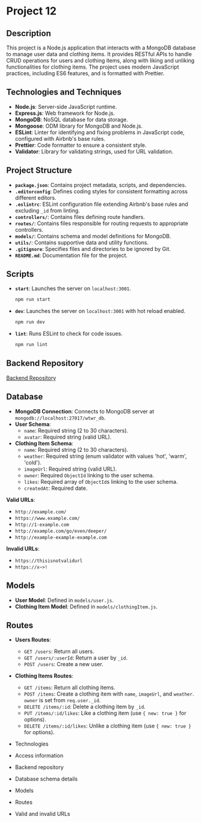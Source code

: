 # Project 12

## Description

This project is a Node.js application that interacts with a MongoDB database to manage user data and clothing items. It provides RESTful APIs to handle CRUD operations for users and clothing items, along with liking and unliking functionalities for clothing items. The project uses modern JavaScript practices, including ES6 features, and is formatted with Prettier.

## Technologies and Techniques

- **Node.js**: Server-side JavaScript runtime.
- **Express.js**: Web framework for Node.js.
- **MongoDB**: NoSQL database for data storage.
- **Mongoose**: ODM library for MongoDB and Node.js.
- **ESLint**: Linter for identifying and fixing problems in JavaScript code, configured with Airbnb's base rules.
- **Prettier**: Code formatter to ensure a consistent style.
- **Validator**: Library for validating strings, used for URL validation.

## Project Structure

- **`package.json`**: Contains project metadata, scripts, and dependencies.
- **`.editorconfig`**: Defines coding styles for consistent formatting across different editors.
- **`.eslintrc`**: ESLint configuration file extending Airbnb's base rules and excluding `_id` from linting.
- **`controllers/`**: Contains files defining route handlers.
- **`routes/`**: Contains files responsible for routing requests to appropriate controllers.
- **`models/`**: Contains schema and model definitions for MongoDB.
- **`utils/`**: Contains supportive data and utility functions.
- **`.gitignore`**: Specifies files and directories to be ignored by Git.
- **`README.md`**: Documentation file for the project.

## Scripts

- **`start`**: Launches the server on `localhost:3001`.
  ```bash
  npm run start
  ```
- **`dev`**: Launches the server on `localhost:3001` with hot reload enabled.
  ```bash
  npm run dev
  ```
- **`lint`**: Runs ESLint to check for code issues.
  ```bash
  npm run lint
  ```

## Backend Repository

[Backend Repository](https://github.com/omidshabgard/se_project_express)

## Database

- **MongoDB Connection**: Connects to MongoDB server at `mongodb://localhost:27017/wtwr_db`.
- **User Schema**:
  - `name`: Required string (2 to 30 characters).
  - `avatar`: Required string (valid URL).
- **Clothing Item Schema**:
  - `name`: Required string (2 to 30 characters).
  - `weather`: Required string (enum validator with values 'hot', 'warm', 'cold').
  - `imageUrl`: Required string (valid URL).
  - `owner`: Required `ObjectId` linking to the user schema.
  - `likes`: Required array of `ObjectId`s linking to the user schema.
  - `createdAt`: Required date.

**Valid URLs**:

- `http://example.com/`
- `https://www.example.com/`
- `http://1-example.com`
- `http://example.com/go/even/deeper/`
- `http://example-example-example.com`

**Invalid URLs**:

- `https://thisisnotvalidurl`
- `https://x~>!`

## Models

- **User Model**: Defined in `models/user.js`.
- **Clothing Item Model**: Defined in `models/clothingItem.js`.

## Routes

- **Users Routes**:

  - `GET /users`: Return all users.
  - `GET /users/:userId`: Return a user by `_id`.
  - `POST /users`: Create a new user.

- **Clothing Items Routes**:

  - `GET /items`: Return all clothing items.
  - `POST /items`: Create a clothing item with `name`, `imageUrl`, and `weather`. `owner` is set from `req.user._id`.
  - `DELETE /items/:id`: Delete a clothing item by `_id`.
  - `PUT /items/:id/likes`: Like a clothing item (use `{ new: true }` for options).
  - `DELETE /items/:id/likes`: Unlike a clothing item (use `{ new: true }` for options).

- Technologies
- Access information
- Backend repository
- Database schema details
- Models
- Routes
- Valid and invalid URLs
